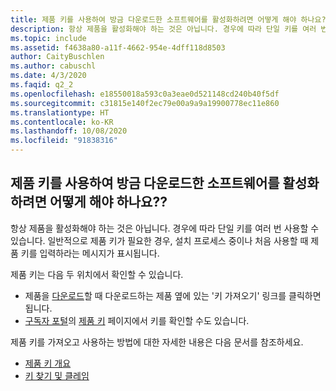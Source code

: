 ```yaml
---
title: 제품 키를 사용하여 방금 다운로드한 소프트웨어를 활성화하려면 어떻게 해야 하나요??
description: 항상 제품을 활성화해야 하는 것은 아닙니다. 경우에 따라 단일 키를 여러 번 사용할 수 있습니다. 일반적으로 제품 키가...
ms.topic: include
ms.assetid: f4638a80-a11f-4662-954e-4dff118d8503
author: CaityBuschlen
ms.author: cabuschl
ms.date: 4/3/2020
ms.faqid: q2_2
ms.openlocfilehash: e18550018a593c0a3eae0d521148cd240b40f5df
ms.sourcegitcommit: c31815e140f2ec79e00a9a9a19900778ec11e860
ms.translationtype: HT
ms.contentlocale: ko-KR
ms.lasthandoff: 10/08/2020
ms.locfileid: "91838316"
---
```

## <a name="how-do-i-activate-the-software-i-just-downloaded-using-product-keys"></a>제품 키를 사용하여 방금 다운로드한 소프트웨어를 활성화하려면 어떻게 해야 하나요??

항상 제품을 활성화해야 하는 것은 아닙니다. 경우에 따라 단일 키를 여러 번 사용할 수 있습니다. 일반적으로 제품 키가 필요한 경우, 설치 프로세스 중이나 처음 사용할 때 제품 키를 입력하라는 메시지가 표시됩니다.

제품 키는 다음 두 위치에서 확인할 수 있습니다.

- 제품을 [다운로드](https://my.visualstudio.com/downloads)할 때 다운로드하는 제품 옆에 있는 \'키 가져오기\' 링크를 클릭하면 됩니다.
- [구독자 포털](https://my.visualstudio.com/benefits)의 [제품 키](https://my.visualstudio.com/ProductKeys) 페이지에서 키를 확인할 수도 있습니다.

제품 키를 가져오고 사용하는 방법에 대한 자세한 내용은 다음 문서를 참조하세요.

- [제품 키 개요](../../../../product-keys.md)
- [키 찾기 및 클레임](../../../../find-keys.md)